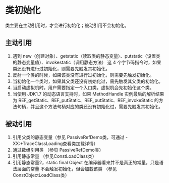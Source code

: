 # 类初始化
类主要在主动引用时，才会进行初始化；被动引用不会初始化。
## 主动引用

1. 遇到 new（创建对象）、getstatic（读取类的静态变量）、putstatic（设置类的静态变量值）、invokestatic（调用静态方法） 这 4 个字节码指令时，如果类还没有进行过初始化，则需要先触发其初始化。
2. 反射一个类的时候，如果该类没有进行过初始化，则需要先触发初始化。
3. 当初始化一个类时，如果其父类还没有初始化过，需先触发其父类的初始化。
4. 当启动虚拟机时，用户需要指定一个入口类，虚拟机会先初始化这个类。
5. 当使用 JDK1.7 的动态语言支持时，如果 MethodHandle 实例最后的解析结果为 
REF_getStatic、REF_putStatic、REF_putStatic、REF_invokeStatic 的方法句柄，并且这个方法句柄对应的类还没有初始化过，需要先触发其初始化。


## 被动引用
1. 引用父类的静态变量（参见 PassiveRefDemo类，可通过 -XX:+TraceClassLoading查看类加载详情）
2. 通过数组引用类 （参见 PassiveRefDemo类）
3. 引用静态常量 （参见ConstLoadClass类）
4. 引用静态常量2，static final Object 在编译器看来并不是真正的常量，只是语法层面的常量
不会触发初始化，但会加载该类 （参见ConstObjectLoadClass类）






